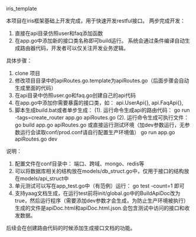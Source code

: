 iris_template

本项目在iris框架基础上开发完成，用于快速开发restful接口。
两步完成开发：
1. 直接在api目录仿照user和faq添加函数
2. 在app.go中添加新的接口类名称即可build运行。
系统会通过条件编译自动生成路由器代码，开发者可以仅关注开发业务逻辑。


具体步骤：
1. clone 项目
2. 修改项目目录中的apiRoutes.go.template为apiRoutes.go（后面步骤会自动生成里面的代码）
3. 在api目录中仿照user.go和faq.go创建自己的api代码
4. 在app.go中添加你需要暴露的接口类，如： api.UserApi{}, api.FaqApi{},
5. 脚本生成build.bat或者单步生成：
    (1). 运行命令生成api的路由代码：
    go run -tags=create_router app.go apiRoutes.go
    (2). 运行命令生成可执行文件：
    go build app.go apiRoutes.go
    或直接运行测试环境（加dev参数运行，无参数运行会读取conf/prod.conf请自行配置生产环境值）
    go run  app.go apiRoutes.go dev

说明：
1. 配置文件在conf目录中： 端口、跨域、mongo、redis等
2. 可以将数据库相关的结构放在models/db_struct.go中，仅用于接口的结构放在models/api_struct中
3. 单元测试可以写在app_test.go中（有范例）运行： go test -count=1 即可
4. 支持yaag文档生成，在运行test前将init/global.go中的BuildApiDoc改为true，然后运行程序（需要添加dev参数才会生成，为防止生产环境被执行）
生成的文件是apiDoc.html和apiDoc.html.json.会包含测试中访问的接口和收发数据。

后续会在创建路由代码的时候添加生成接口文档的功能。
